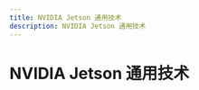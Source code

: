 ```yaml
---
title: NVIDIA Jetson 通用技术
description: NVIDIA Jetson 通用技术
---
```


# NVIDIA Jetson 通用技术

<AutoCatalog />
